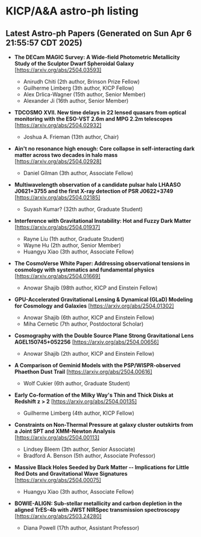 # KICP/A&A astro-ph listing

## Latest Astro-ph Papers (Generated on Sun Apr  6 21:55:57 CDT 2025)

- **The DECam MAGIC Survey: A Wide-field Photometric Metallicity Study of the Sculptor Dwarf Spheroidal Galaxy**
[https://arxiv.org/abs/2504.03593]
  + Anirudh Chiti (2th author, Brinson Prize Fellow)
  + Guilherme Limberg (3th author, KICP Fellow)
  + Alex Drlica-Wagner (15th author, Senior Member)
  + Alexander Ji (16th author, Senior Member)

- **TDCOSMO XVII. New time delays in 22 lensed quasars from optical monitoring with the ESO-VST 2.6m and MPG 2.2m telescopes**
[https://arxiv.org/abs/2504.02932]
  + Joshua A. Frieman (13th author, Chair)

- **Ain't no resonance high enough: Core collapse in self-interacting dark matter across two decades in halo mass**
[https://arxiv.org/abs/2504.02928]
  + Daniel Gilman (3th author, Associate Fellow)

- **Multiwavelength observation of a candidate pulsar halo LHAASO J0621+3755 and the first X-ray detection of PSR J0622+3749**
[https://arxiv.org/abs/2504.02185]
  + Suyash Kumar? (32th author, Graduate Student)

- **Interference with Gravitational Instability: Hot and Fuzzy Dark Matter**
[https://arxiv.org/abs/2504.01937]
  + Rayne Liu (1th author, Graduate Student)
  + Wayne Hu (2th author, Senior Member)
  + Huangyu Xiao (3th author, Associate Fellow)

- **The CosmoVerse White Paper: Addressing observational tensions in cosmology with systematics and fundamental physics**
[https://arxiv.org/abs/2504.01669]
  + Anowar Shajib (98th author, KICP and Einstein Fellow)

- **GPU-Accelerated Gravitational Lensing & Dynamical (GLaD) Modeling for Cosmology and Galaxies**
[https://arxiv.org/abs/2504.01302]
  + Anowar Shajib (6th author, KICP and Einstein Fellow)
  + Miha Cernetic (7th author, Postdoctoral Scholar)

- **Cosmography with the Double Source Plane Strong Gravitational Lens AGEL150745+052256**
[https://arxiv.org/abs/2504.00656]
  + Anowar Shajib (2th author, KICP and Einstein Fellow)

- **A Comparison of Geminid Models with the PSP/WISPR-observed Phaethon Dust Trail**
[https://arxiv.org/abs/2504.00616]
  + Wolf Cukier (6th author, Graduate Student)

- **Early Co-formation of the Milky Way's Thin and Thick Disks at Redshift z > 2**
[https://arxiv.org/abs/2504.00135]
  + Guilherme Limberg (4th author, KICP Fellow)

- **Constraints on Non-Thermal Pressure at galaxy cluster outskirts from a Joint SPT and XMM-Newton Analysis**
[https://arxiv.org/abs/2504.00113]
  + Lindsey Bleem (3th author, Senior Associate)
  + Bradford A. Benson (5th author, Associate Professor)

- **Massive Black Holes Seeded by Dark Matter -- Implications for Little Red Dots and Gravitational Wave Signatures**
[https://arxiv.org/abs/2504.00075]
  + Huangyu Xiao (3th author, Associate Fellow)

- **BOWIE-ALIGN: Sub-stellar metallicity and carbon depletion in the aligned TrES-4b with JWST NIRSpec transmission spectroscopy**
[https://arxiv.org/abs/2503.24280]
  + Diana Powell (17th author, Assistant Professor)

